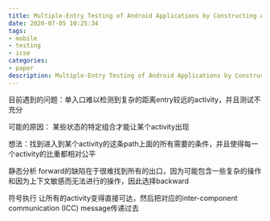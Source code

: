 ```yaml
---
title: Multiple-Entry Testing of Android Applications by Constructing Activity Launching Contexts
date: 2020-07-05 10:25:34
tags:
- mobile
- testing
- icse
categories: 
- paper
description: Multiple-Entry Testing of Android Applications by Constructing Activity Launching Contexts
---
```


目前遇到的问题：单入口难以检测到复杂的距离entry较远的activity，并且测试不充分


可能的原因：
某些状态的特定组合才能让某个activity出现

想法：找到进入到某个activity的这条path上面的所有需要的条件，并且使得每一个activity的比重都相对公平

静态分析 forward的缺陷在于很难找到所有的出口，因为可能包含一些复杂的操作和因为上下文敏感而无法进行的操作，因此选择backward

符号执行 让所有的activity变得直接可达，然后把对应的inter-component communication  (ICC) message传递过去